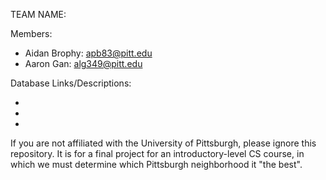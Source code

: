 TEAM NAME: 

Members:
* Aidan Brophy: apb83@pitt.edu
* Aaron Gan: alg349@pitt.edu

Database Links/Descriptions:

* 

* 

* 

If you are not affiliated with the University of Pittsburgh, please ignore this repository.
It is for a final project for an introductory-level CS course, in which we must determine which Pittsburgh neighborhood it "the best".
